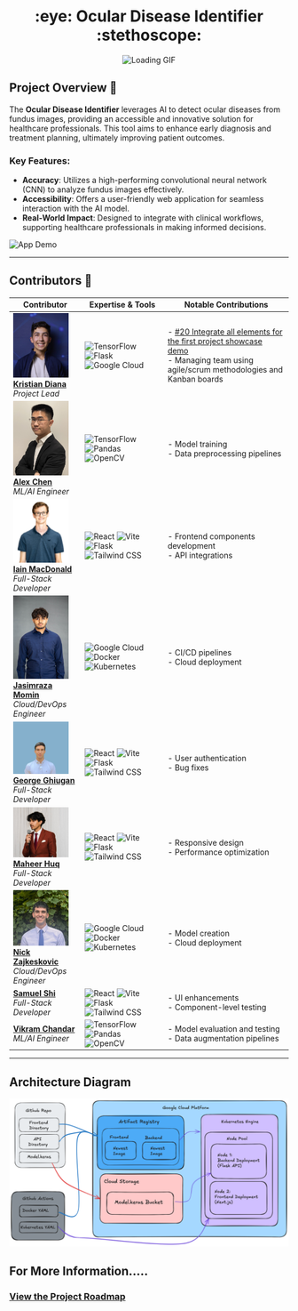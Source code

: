 <h1 align="center">:eye: Ocular Disease Identifier :stethoscope:</h1>

<div align="center">

<p align="center">
  <img src="./Documentation/images/loading.gif" alt="Loading GIF" width="200"/>
</p>

</div>

## Project Overview :page_with_curl:

The **Ocular Disease Identifier** leverages AI to detect ocular diseases from fundus images, providing an accessible and innovative solution for healthcare professionals. This tool aims to enhance early diagnosis and treatment planning, ultimately improving patient outcomes.

### Key Features:
- **Accuracy**: Utilizes a high-performing convolutional neural network (CNN) to analyze fundus images effectively.
- **Accessibility**: Offers a user-friendly web application for seamless interaction with the AI model.
- **Real-World Impact**: Designed to integrate with clinical workflows, supporting healthcare professionals in making informed decisions.

![App Demo](./Documentation/images/mvp_demo.gif)

---

## Contributors :handshake:

| Contributor                                                                                                     | Expertise & Tools                                                                                                                                                                                                                                   | Notable Contributions                                                                                                                                                        |
| --------------------------------------------------------------------------------------------------------------- | --------------------------------------------------------------------------------------------------------------------------------------------------------------------------------------------------------------------------------------------------- | --------------------------------------------------------------------------------------------------------------------------------------------------------------------------- |
| <img src="Documentation/images/Team/Kristian.png" alt="Kristian Diana" width="100"/> <br/> [**Kristian Diana**](https://github.com/kristiandiana) <br/><i>Project Lead</i> | ![TensorFlow](https://img.shields.io/badge/TensorFlow-%23FF6F00.svg?style=for-the-badge&logo=TensorFlow&logoColor=white) ![Flask](https://img.shields.io/badge/flask-%23000.svg?style=for-the-badge&logo=flask&logoColor=white) ![Google Cloud](https://img.shields.io/badge/GoogleCloud-%234285F4.svg?style=for-the-badge&logo=google-cloud&logoColor=white) | - [#20 Integrate all elements for the first project showcase demo](https://github.com/<your-repo>/issues/20) <br> - Managing team using agile/scrum methodologies and Kanban boards |
| <img src="Documentation/images/Team/Alex.jpg" alt="Alex Chen" width="100"/> <br/> [**Alex Chen**](https://github.com/alexchen2) <br/><i>ML/AI Engineer</i> | ![TensorFlow](https://img.shields.io/badge/TensorFlow-%23FF6F00.svg?style=for-the-badge&logo=TensorFlow&logoColor=white) ![Pandas](https://img.shields.io/badge/pandas-%23150458.svg?style=for-the-badge&logo=pandas&logoColor=white) ![OpenCV](https://img.shields.io/badge/opencv-%23white.svg?style=for-the-badge&logo=opencv&logoColor=white) | - Model training <br> - Data preprocessing pipelines                                                                                                                       |
| <img src="Documentation/images/Team/Iain.png" alt="Iain MacDonald" width="100"/> <br/> [**Iain MacDonald**](https://github.com/IainMac32) <br/><i>Full-Stack Developer</i> | ![React](https://img.shields.io/badge/react-%2320232a.svg?style=for-the-badge&logo=react&logoColor=%2361DAFB) ![Vite](https://img.shields.io/badge/vite-%23646CFF.svg?style=for-the-badge&logo=vite&logoColor=white) ![Flask](https://img.shields.io/badge/flask-%23000.svg?style=for-the-badge&logo=flask&logoColor=white) ![Tailwind CSS](https://img.shields.io/badge/tailwindcss-%2338B2AC.svg?style=for-the-badge&logo=tailwind-css&logoColor=white) | - Frontend components development <br> - API integrations                                                                                                                   |
| <img src="Documentation/images/Team/JasimrazaMomin.jpg" alt="Jasimraza Momin" width="100"/> <br/> [**Jasimraza Momin**](https://github.com/JasimrazaMomin) <br/><i>Cloud/DevOps Engineer</i> | ![Google Cloud](https://img.shields.io/badge/GoogleCloud-%234285F4.svg?style=for-the-badge&logo=google-cloud&logoColor=white) ![Docker](https://img.shields.io/badge/docker-%230db7ed.svg?style=for-the-badge&logo=docker&logoColor=white) ![Kubernetes](https://img.shields.io/badge/kubernetes-%23326ce5.svg?style=for-the-badge&logo=kubernetes&logoColor=white) | - CI/CD pipelines <br> - Cloud deployment                                                                                                                                |
| <img src="Documentation/images/Team/George.PNG" alt="George Ghiugan" width="100"/> <br/> [**George Ghiugan**](https://github.com/ghiugan) <br/><i>Full-Stack Developer</i> | ![React](https://img.shields.io/badge/react-%2320232a.svg?style=for-the-badge&logo=react&logoColor=%2361DAFB) ![Vite](https://img.shields.io/badge/vite-%23646CFF.svg?style=for-the-badge&logo=vite&logoColor=white) ![Flask](https://img.shields.io/badge/flask-%23000.svg?style=for-the-badge&logo=flask&logoColor=white) ![Tailwind CSS](https://img.shields.io/badge/tailwindcss-%2338B2AC.svg?style=for-the-badge&logo=tailwind-css&logoColor=white) | - User authentication <br> - Bug fixes                                                                                                                                    |
| <img src="Documentation/images/Team/Maheer.JPG" alt="Maheer Huq" width="100"/> <br/> [**Maheer Huq**](https://github.com/Maheer96) <br/><i>Full-Stack Developer</i> | ![React](https://img.shields.io/badge/react-%2320232a.svg?style=for-the-badge&logo=react&logoColor=%2361DAFB) ![Vite](https://img.shields.io/badge/vite-%23646CFF.svg?style=for-the-badge&logo=vite&logoColor=white) ![Flask](https://img.shields.io/badge/flask-%23000.svg?style=for-the-badge&logo=flask&logoColor=white) ![Tailwind CSS](https://img.shields.io/badge/tailwindcss-%2338B2AC.svg?style=for-the-badge&logo=tailwind-css&logoColor=white) | - Responsive design <br> - Performance optimization                                                                                                                        |
| <img src="Documentation/images/Team/Nick.jpg" alt="Nick Zajkeskovic" width="100"/> <br/> [**Nick Zajkeskovic**](https://github.com/nzajk) <br/><i>Cloud/DevOps Engineer</i> | ![Google Cloud](https://img.shields.io/badge/GoogleCloud-%234285F4.svg?style=for-the-badge&logo=google-cloud&logoColor=white) ![Docker](https://img.shields.io/badge/docker-%230db7ed.svg?style=for-the-badge&logo=docker&logoColor=white) ![Kubernetes](https://img.shields.io/badge/kubernetes-%23326ce5.svg?style=for-the-badge&logo=kubernetes&logoColor=white) | - Model creation <br> - Cloud deployment                                                                                                                                         |
| [**Samuel Shi**](https://github.com/sokosam) <br/><i>Full-Stack Developer</i> | ![React](https://img.shields.io/badge/react-%2320232a.svg?style=for-the-badge&logo=react&logoColor=%2361DAFB) ![Vite](https://img.shields.io/badge/vite-%23646CFF.svg?style=for-the-badge&logo=vite&logoColor=white) ![Flask](https://img.shields.io/badge/flask-%23000.svg?style=for-the-badge&logo=flask&logoColor=white) ![Tailwind CSS](https://img.shields.io/badge/tailwindcss-%2338B2AC.svg?style=for-the-badge&logo=tailwind-css&logoColor=white) | - UI enhancements <br> - Component-level testing                                                                                                                       |
| [**Vikram Chandar**](https://github.com/vikramC04) <br/><i>ML/AI Engineer</i> | ![TensorFlow](https://img.shields.io/badge/TensorFlow-%23FF6F00.svg?style=for-the-badge&logo=TensorFlow&logoColor=white) ![Pandas](https://img.shields.io/badge/pandas-%23150458.svg?style=for-the-badge&logo=pandas&logoColor=white) ![OpenCV](https://img.shields.io/badge/opencv-%23white.svg?style=for-the-badge&logo=opencv&logoColor=white) | - Model evaluation and testing <br> - Data augmentation pipelines                                                                                                           |

---

## Architecture Diagram
![Architecture Diagram](./Documentation/images/odi_architecture_diagram.png)

## For More Information.....
### [View the Project Roadmap](./PROJECT-ROADMAP.md)


</div>
